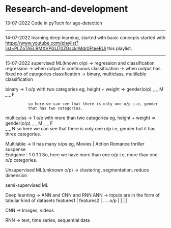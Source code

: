 # Research-and-development
13-07-2022
Code in pyToch for age-detection 
________________________________________________


14-07-2022
learning deep learning, started with basic concepts
started with https://www.youtube.com/playlist?list=PLZoTAELRMXVPGU70ZGsckrMdr0FteeRUi this playlist.
________________________________________________


15-07-2022
supervised ML(known o/p) -> regression and classification
regression -> when output is continuous
classification -> when output has fixed no of categories 
classification -> binary, multiclass, multilable classification

binary -> 1 o/p with two categories eg, 
            height + weight => gender(o/p) 
              _        _          M
              _        _          F  
              
              so here we can see that there is only one o/p i.e, gender 
              that has two categories.
 
multicalss -> 1 o/p with more than two categories eg,
             height + weight => gender(o/p) 
              _        _          M
              _        _          F  
              _        _          N
              so here we can see that there is only one o/p i.e, gender
              but it has three categories.
              
Multilable -> It has many o/ps eg,
         Movies |  Action    Romance   thriller   suspense  
        Endgame :     1         0         1          1
        So, here we have more than one o/p i.e, more than one o/p categories.


Unsupervised ML(unknown o/p) -> clustering, segmentation, reduce dimension

semi-supervised ML 

Deep learning -> ANN and CNN and  RNN
ANN ->  inputs are in the form of tabular kind of datasets
           features1  |  features2 | ....     o/p
                      |            |
                      |            |
                      
                       
CNN ->  Images, videos 

RNN -> text, time series, sequential data


